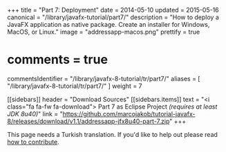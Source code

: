 +++
title = "Part 7: Deployment"
date = 2014-05-10
updated = 2015-05-16
canonical = "/library/javafx-tutorial/part7/"
description = "How to deploy a JavaFX application as native package. Create an installer for Windows, MacOS, or Linux."
image = "addressapp-macos.png"
prettify = true
# comments = true 
commentsIdentifier = "/library/javafx-8-tutorial/tr/part7/"
aliases = [ 
  "/library/javafx-8-tutorial/tr/part7/"
]
weight = 7

[[sidebars]]
header = "Download Sources"
[[sidebars.items]]
text = "<i class=\"fa fa-fw fa-download\"></i> Part 7 as Eclipse Project <em>(requires at least JDK 8u40)</em>"
link = "https://github.com/marcojakob/tutorial-javafx-8/releases/download/v1.1/addressapp-jfx8u40-part-7.zip"
+++

<div class="alert alert-warning">
  <i class="fa fa-language"></i> This page needs a Turkish translation. If you'd like to help out please read <a href="/library/how-to-contribute/" class="alert-link">how to contribute</a>.
</div>